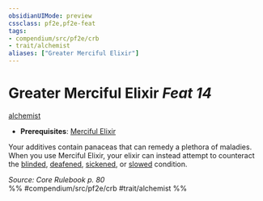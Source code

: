 ```yaml
---
obsidianUIMode: preview
cssclass: pf2e,pf2e-feat
tags:
- compendium/src/pf2e/crb
- trait/alchemist
aliases: ["Greater Merciful Elixir"]
---
```

# Greater Merciful Elixir  *Feat 14*  
[alchemist](Reference/Rules/Traits/alchemist.md "Alchemist Class Trait")  

- **Prerequisites**: [Merciful Elixir](merciful-elixir.md)

Your additives contain panaceas that can remedy a plethora of maladies. When you use Merciful Elixir, your elixir can instead attempt to counteract the [blinded](conditions.md#Blinded), [deafened](conditions.md#Deafened), [sickened](conditions.md#Sickened), or [slowed](conditions.md#Slowed) condition.

*Source: Core Rulebook p. 80*  
%% #compendium/src/pf2e/crb #trait/alchemist %%